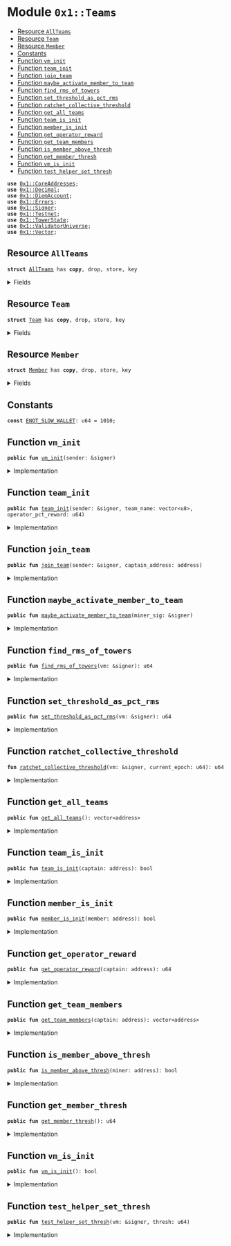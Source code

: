 
<a name="0x1_Teams"></a>

# Module `0x1::Teams`



-  [Resource `AllTeams`](#0x1_Teams_AllTeams)
-  [Resource `Team`](#0x1_Teams_Team)
-  [Resource `Member`](#0x1_Teams_Member)
-  [Constants](#@Constants_0)
-  [Function `vm_init`](#0x1_Teams_vm_init)
-  [Function `team_init`](#0x1_Teams_team_init)
-  [Function `join_team`](#0x1_Teams_join_team)
-  [Function `maybe_activate_member_to_team`](#0x1_Teams_maybe_activate_member_to_team)
-  [Function `find_rms_of_towers`](#0x1_Teams_find_rms_of_towers)
-  [Function `set_threshold_as_pct_rms`](#0x1_Teams_set_threshold_as_pct_rms)
-  [Function `ratchet_collective_threshold`](#0x1_Teams_ratchet_collective_threshold)
-  [Function `get_all_teams`](#0x1_Teams_get_all_teams)
-  [Function `team_is_init`](#0x1_Teams_team_is_init)
-  [Function `member_is_init`](#0x1_Teams_member_is_init)
-  [Function `get_operator_reward`](#0x1_Teams_get_operator_reward)
-  [Function `get_team_members`](#0x1_Teams_get_team_members)
-  [Function `is_member_above_thresh`](#0x1_Teams_is_member_above_thresh)
-  [Function `get_member_thresh`](#0x1_Teams_get_member_thresh)
-  [Function `vm_is_init`](#0x1_Teams_vm_is_init)
-  [Function `test_helper_set_thresh`](#0x1_Teams_test_helper_set_thresh)


<pre><code><b>use</b> <a href="CoreAddresses.md#0x1_CoreAddresses">0x1::CoreAddresses</a>;
<b>use</b> <a href="Decimal.md#0x1_Decimal">0x1::Decimal</a>;
<b>use</b> <a href="DiemAccount.md#0x1_DiemAccount">0x1::DiemAccount</a>;
<b>use</b> <a href="../../../../../../move-stdlib/docs/Errors.md#0x1_Errors">0x1::Errors</a>;
<b>use</b> <a href="../../../../../../move-stdlib/docs/Signer.md#0x1_Signer">0x1::Signer</a>;
<b>use</b> <a href="Testnet.md#0x1_Testnet">0x1::Testnet</a>;
<b>use</b> <a href="TowerState.md#0x1_TowerState">0x1::TowerState</a>;
<b>use</b> <a href="ValidatorUniverse.md#0x1_ValidatorUniverse">0x1::ValidatorUniverse</a>;
<b>use</b> <a href="../../../../../../move-stdlib/docs/Vector.md#0x1_Vector">0x1::Vector</a>;
</code></pre>



<a name="0x1_Teams_AllTeams"></a>

## Resource `AllTeams`



<pre><code><b>struct</b> <a href="Teams.md#0x1_Teams_AllTeams">AllTeams</a> has <b>copy</b>, drop, store, key
</code></pre>



<details>
<summary>Fields</summary>


<dl>
<dt>
<code>teams_list: vector&lt;address&gt;</code>
</dt>
<dd>

</dd>
<dt>
<code>collective_threshold_epoch: u64</code>
</dt>
<dd>

</dd>
<dt>
<code>member_threshold_epoch: u64</code>
</dt>
<dd>

</dd>
<dt>
<code>tower_height_rms: u64</code>
</dt>
<dd>

</dd>
</dl>


</details>

<a name="0x1_Teams_Team"></a>

## Resource `Team`



<pre><code><b>struct</b> <a href="Teams.md#0x1_Teams_Team">Team</a> has <b>copy</b>, drop, store, key
</code></pre>



<details>
<summary>Fields</summary>


<dl>
<dt>
<code>captain: address</code>
</dt>
<dd>

</dd>
<dt>
<code>members: vector&lt;address&gt;</code>
</dt>
<dd>

</dd>
<dt>
<code>operator_pct_reward: u64</code>
</dt>
<dd>

</dd>
<dt>
<code>collective_tower_height_this_epoch: u64</code>
</dt>
<dd>

</dd>
<dt>
<code>team_name: vector&lt;u8&gt;</code>
</dt>
<dd>

</dd>
<dt>
<code>description: vector&lt;u8&gt;</code>
</dt>
<dd>

</dd>
<dt>
<code>count_all_members: u64</code>
</dt>
<dd>

</dd>
<dt>
<code>count_active: u64</code>
</dt>
<dd>

</dd>
</dl>


</details>

<a name="0x1_Teams_Member"></a>

## Resource `Member`



<pre><code><b>struct</b> <a href="Teams.md#0x1_Teams_Member">Member</a> has <b>copy</b>, drop, store, key
</code></pre>



<details>
<summary>Fields</summary>


<dl>
<dt>
<code>captain_address: address</code>
</dt>
<dd>

</dd>
<dt>
<code>mining_above_threshold: bool</code>
</dt>
<dd>

</dd>
</dl>


</details>

<a name="@Constants_0"></a>

## Constants


<a name="0x1_Teams_ENOT_SLOW_WALLET"></a>



<pre><code><b>const</b> <a href="Teams.md#0x1_Teams_ENOT_SLOW_WALLET">ENOT_SLOW_WALLET</a>: u64 = 1010;
</code></pre>



<a name="0x1_Teams_vm_init"></a>

## Function `vm_init`



<pre><code><b>public</b> <b>fun</b> <a href="Teams.md#0x1_Teams_vm_init">vm_init</a>(sender: &signer)
</code></pre>



<details>
<summary>Implementation</summary>


<pre><code><b>public</b> <b>fun</b> <a href="Teams.md#0x1_Teams_vm_init">vm_init</a>(sender: &signer) {
  <a href="CoreAddresses.md#0x1_CoreAddresses_assert_vm">CoreAddresses::assert_vm</a>(sender);
  <b>if</b> (!<b>exists</b>&lt;<a href="Teams.md#0x1_Teams_AllTeams">AllTeams</a>&gt;(<a href="CoreAddresses.md#0x1_CoreAddresses_VM_RESERVED_ADDRESS">CoreAddresses::VM_RESERVED_ADDRESS</a>())) {
    move_to&lt;<a href="Teams.md#0x1_Teams_AllTeams">AllTeams</a>&gt;(
      sender,
      <a href="Teams.md#0x1_Teams_AllTeams">AllTeams</a> {
        teams_list: <a href="../../../../../../move-stdlib/docs/Vector.md#0x1_Vector_empty">Vector::empty</a>(),
        collective_threshold_epoch: 0,
        member_threshold_epoch: 0,
        tower_height_rms: 0,
      }
    );
  }
}
</code></pre>



</details>

<a name="0x1_Teams_team_init"></a>

## Function `team_init`



<pre><code><b>public</b> <b>fun</b> <a href="Teams.md#0x1_Teams_team_init">team_init</a>(sender: &signer, team_name: vector&lt;u8&gt;, operator_pct_reward: u64)
</code></pre>



<details>
<summary>Implementation</summary>


<pre><code><b>public</b> <b>fun</b> <a href="Teams.md#0x1_Teams_team_init">team_init</a>(sender: &signer, team_name: vector&lt;u8&gt;, operator_pct_reward: u64) {

  <b>assert</b>(<a href="ValidatorUniverse.md#0x1_ValidatorUniverse_is_in_universe">ValidatorUniverse::is_in_universe</a>(<a href="../../../../../../move-stdlib/docs/Signer.md#0x1_Signer_address_of">Signer::address_of</a>(sender)), 201301001);
  // An "captain", who is already a validator account, stores the <a href="Teams.md#0x1_Teams_Team">Team</a> <b>struct</b> on their account.
  // the <a href="Teams.md#0x1_Teams_AllTeams">AllTeams</a> <b>struct</b> is saved in the 0x0 account, and needs <b>to</b> be initialized before this is called.

  // check vm has initialized the <b>struct</b>, otherwise exit early.
  <b>if</b> (!<b>exists</b>&lt;<a href="Teams.md#0x1_Teams_AllTeams">AllTeams</a>&gt;(<a href="CoreAddresses.md#0x1_CoreAddresses_VM_RESERVED_ADDRESS">CoreAddresses::VM_RESERVED_ADDRESS</a>())) {
    <b>return</b>
};

move_to&lt;<a href="Teams.md#0x1_Teams_Team">Team</a>&gt;(
    sender,
    <a href="Teams.md#0x1_Teams_Team">Team</a> {
      captain: <a href="../../../../../../move-stdlib/docs/Signer.md#0x1_Signer_address_of">Signer::address_of</a>(sender), // A validator account.
      members: <a href="../../../../../../move-stdlib/docs/Vector.md#0x1_Vector_empty">Vector::empty</a>&lt;address&gt;(),
      operator_pct_reward, // the percentage of the rewards that the captain proposes <b>to</b> go <b>to</b> the validator operator.
      collective_tower_height_this_epoch: 0,

      team_name, // A validator account.
      description: <a href="../../../../../../move-stdlib/docs/Vector.md#0x1_Vector_empty">Vector::empty</a>&lt;u8&gt;(), // TODO: Change this
      count_all_members: 0,
      count_active: 0,

    }
  );
}
</code></pre>



</details>

<a name="0x1_Teams_join_team"></a>

## Function `join_team`



<pre><code><b>public</b> <b>fun</b> <a href="Teams.md#0x1_Teams_join_team">join_team</a>(sender: &signer, captain_address: address)
</code></pre>



<details>
<summary>Implementation</summary>


<pre><code><b>public</b> <b>fun</b> <a href="Teams.md#0x1_Teams_join_team">join_team</a>(sender: &signer, captain_address: address) <b>acquires</b> <a href="Teams.md#0x1_Teams_Member">Member</a> {
  <b>let</b> addr = <a href="../../../../../../move-stdlib/docs/Signer.md#0x1_Signer_address_of">Signer::address_of</a>(sender);
  // needs <b>to</b> check <b>if</b> this is a slow wallet.
  // ask user <b>to</b> resubmit <b>if</b> not a slow wallet, so they are explicitly setting it, no surprises, no tears.

  <b>assert</b>(<a href="DiemAccount.md#0x1_DiemAccount_is_slow">DiemAccount::is_slow</a>(addr), <a href="Teams.md#0x1_Teams_ENOT_SLOW_WALLET">ENOT_SLOW_WALLET</a>);


  // bob wants <b>to</b> switch <b>to</b> a different <a href="Teams.md#0x1_Teams_Team">Team</a>.
  <b>if</b> (<b>exists</b>&lt;<a href="Teams.md#0x1_Teams_Member">Member</a>&gt;(addr)) {
    <b>let</b> member_state = borrow_global_mut&lt;<a href="Teams.md#0x1_Teams_Member">Member</a>&gt;(addr);
    // <b>update</b> the membership list of the former captain
    member_state.captain_address = captain_address;
    // TODO: Do we need <b>to</b> reset mining_above_threshold <b>if</b> they are switching?
  } <b>else</b> { // first time joining a <a href="Teams.md#0x1_Teams_Team">Team</a>.
    move_to&lt;<a href="Teams.md#0x1_Teams_Member">Member</a>&gt;(sender, <a href="Teams.md#0x1_Teams_Member">Member</a> {
      captain_address,
      mining_above_threshold: <b>false</b>,
    });
  };
}
</code></pre>



</details>

<a name="0x1_Teams_maybe_activate_member_to_team"></a>

## Function `maybe_activate_member_to_team`



<pre><code><b>public</b> <b>fun</b> <a href="Teams.md#0x1_Teams_maybe_activate_member_to_team">maybe_activate_member_to_team</a>(miner_sig: &signer)
</code></pre>



<details>
<summary>Implementation</summary>


<pre><code><b>public</b> <b>fun</b> <a href="Teams.md#0x1_Teams_maybe_activate_member_to_team">maybe_activate_member_to_team</a>(miner_sig: &signer) <b>acquires</b> <a href="Teams.md#0x1_Teams_Member">Member</a>, <a href="Teams.md#0x1_Teams_Team">Team</a>, <a href="Teams.md#0x1_Teams_AllTeams">AllTeams</a> {
  <b>let</b> miner_addr = <a href="../../../../../../move-stdlib/docs/Signer.md#0x1_Signer_address_of">Signer::address_of</a>(miner_sig);

  // check <b>if</b> user has a team preference
  <b>if</b> (!<b>exists</b>&lt;<a href="Teams.md#0x1_Teams_Member">Member</a>&gt;(miner_addr)) { <b>return</b> };

  <b>let</b> member_state = borrow_global&lt;<a href="Teams.md#0x1_Teams_Member">Member</a>&gt;(miner_addr);

  // Find the user team preference.
  <b>let</b> all_teams = borrow_global&lt;<a href="Teams.md#0x1_Teams_AllTeams">AllTeams</a>&gt;(<a href="CoreAddresses.md#0x1_CoreAddresses_VM_RESERVED_ADDRESS">CoreAddresses::VM_RESERVED_ADDRESS</a>());
  <b>let</b> miner_height = <a href="TowerState.md#0x1_TowerState_get_tower_height">TowerState::get_tower_height</a>(miner_addr);
  <b>if</b> (miner_height &gt; all_teams.member_threshold_epoch) {
    <b>let</b> team_state = borrow_global_mut&lt;<a href="Teams.md#0x1_Teams_Team">Team</a>&gt;(member_state.captain_address);

    <b>let</b> v = *&team_state.members;
    <b>let</b> already_there = <a href="../../../../../../move-stdlib/docs/Vector.md#0x1_Vector_contains">Vector::contains</a>&lt;address&gt;(&v, &miner_addr);

    <b>if</b> (!already_there) {
      <a href="../../../../../../move-stdlib/docs/Vector.md#0x1_Vector_push_back">Vector::push_back</a>(&<b>mut</b> v, miner_addr);
      team_state.members = v;
    }
  }
}
</code></pre>



</details>

<a name="0x1_Teams_find_rms_of_towers"></a>

## Function `find_rms_of_towers`



<pre><code><b>public</b> <b>fun</b> <a href="Teams.md#0x1_Teams_find_rms_of_towers">find_rms_of_towers</a>(vm: &signer): u64
</code></pre>



<details>
<summary>Implementation</summary>


<pre><code><b>public</b> <b>fun</b> <a href="Teams.md#0x1_Teams_find_rms_of_towers">find_rms_of_towers</a>(vm: &signer): u64 <b>acquires</b> <a href="Teams.md#0x1_Teams_AllTeams">AllTeams</a> {
  <a href="CoreAddresses.md#0x1_CoreAddresses_assert_vm">CoreAddresses::assert_vm</a>(vm);
  <b>let</b> miner_list = <a href="TowerState.md#0x1_TowerState_get_miner_list">TowerState::get_miner_list</a>();
  <b>let</b> len = <a href="../../../../../../move-stdlib/docs/Vector.md#0x1_Vector_length">Vector::length</a>&lt;address&gt;(&miner_list);

  // 1. sum the squares
  <b>let</b> sum_squares = 0;

  <b>let</b> i = 0;
  <b>while</b> (i &lt; len)  {
    <b>let</b> addr = <a href="../../../../../../move-stdlib/docs/Vector.md#0x1_Vector_borrow">Vector::borrow</a>(&miner_list, i);
    <b>let</b> count = <a href="TowerState.md#0x1_TowerState_get_tower_height">TowerState::get_tower_height</a>(*addr);

    sum_squares = sum_squares + (count*count);
    i = i + 1;
  };

  // 2. divide by len
  <b>let</b> divided = sum_squares / len;

  // 3. take square root
  <b>let</b> d = <a href="Decimal.md#0x1_Decimal_new">Decimal::new</a>(<b>true</b>, (divided <b>as</b> u128) , 0);
  <b>let</b> rms = <a href="Decimal.md#0x1_Decimal_sqrt">Decimal::sqrt</a>(&d);

  <b>let</b> trunc = <a href="Decimal.md#0x1_Decimal_trunc">Decimal::trunc</a>(&rms);
  <b>let</b> (_, int, frac) = <a href="Decimal.md#0x1_Decimal_unwrap">Decimal::unwrap</a>(&trunc);

  // after truncation the fractional part should be 0
  <b>if</b> (frac &gt; 0) { <b>return</b> 0 };

  <b>if</b> (int &gt; 0) {
    // <b>let</b> rms = 10;
    <b>let</b> s = borrow_global_mut&lt;<a href="Teams.md#0x1_Teams_AllTeams">AllTeams</a>&gt;(<a href="CoreAddresses.md#0x1_CoreAddresses_VM_RESERVED_ADDRESS">CoreAddresses::VM_RESERVED_ADDRESS</a>());
    s.tower_height_rms = (int <b>as</b> u64);

    <b>return</b> *&s.tower_height_rms
  };

  0
}
</code></pre>



</details>

<a name="0x1_Teams_set_threshold_as_pct_rms"></a>

## Function `set_threshold_as_pct_rms`



<pre><code><b>public</b> <b>fun</b> <a href="Teams.md#0x1_Teams_set_threshold_as_pct_rms">set_threshold_as_pct_rms</a>(vm: &signer): u64
</code></pre>



<details>
<summary>Implementation</summary>


<pre><code><b>public</b> <b>fun</b> <a href="Teams.md#0x1_Teams_set_threshold_as_pct_rms">set_threshold_as_pct_rms</a>(vm: &signer): u64 <b>acquires</b> <a href="Teams.md#0x1_Teams_AllTeams">AllTeams</a> {

  <a href="CoreAddresses.md#0x1_CoreAddresses_assert_vm">CoreAddresses::assert_vm</a>(vm);

  <b>let</b> s = borrow_global_mut&lt;<a href="Teams.md#0x1_Teams_AllTeams">AllTeams</a>&gt;(<a href="CoreAddresses.md#0x1_CoreAddresses_VM_RESERVED_ADDRESS">CoreAddresses::VM_RESERVED_ADDRESS</a>());
  // TODO: decide the final threshold. Using 25% of RMS for simplicity
  <b>let</b> thresh = s.tower_height_rms / 4;

  s.member_threshold_epoch = thresh;

  *&s.member_threshold_epoch
}
</code></pre>



</details>

<a name="0x1_Teams_ratchet_collective_threshold"></a>

## Function `ratchet_collective_threshold`



<pre><code><b>fun</b> <a href="Teams.md#0x1_Teams_ratchet_collective_threshold">ratchet_collective_threshold</a>(vm: &signer, current_epoch: u64): u64
</code></pre>



<details>
<summary>Implementation</summary>


<pre><code><b>fun</b> <a href="Teams.md#0x1_Teams_ratchet_collective_threshold">ratchet_collective_threshold</a>(vm: &signer, current_epoch: u64): u64 <b>acquires</b> <a href="Teams.md#0x1_Teams_AllTeams">AllTeams</a> {
  <a href="CoreAddresses.md#0x1_CoreAddresses_assert_vm">CoreAddresses::assert_vm</a>(vm);

  <b>let</b> ratchet = 10; //todo

  <b>let</b> s = borrow_global_mut&lt;<a href="Teams.md#0x1_Teams_AllTeams">AllTeams</a>&gt;(<a href="CoreAddresses.md#0x1_CoreAddresses_VM_RESERVED_ADDRESS">CoreAddresses::VM_RESERVED_ADDRESS</a>());

  // safety mechanism, no single account should have enough tower height <b>to</b> be able <b>to</b> enter validator set.
  // the minimum threshold should be 1 + the maximum number of proofs able <b>to</b> be mined from start of network
  <b>let</b> min_thresh = current_epoch * 72;
  <b>if</b> (s.collective_threshold_epoch &lt; min_thresh) {
    s.collective_threshold_epoch = min_thresh;
  };

  s.collective_threshold_epoch = s.collective_threshold_epoch + ratchet;

  *&s.collective_threshold_epoch

}
</code></pre>



</details>

<a name="0x1_Teams_get_all_teams"></a>

## Function `get_all_teams`



<pre><code><b>public</b> <b>fun</b> <a href="Teams.md#0x1_Teams_get_all_teams">get_all_teams</a>(): vector&lt;address&gt;
</code></pre>



<details>
<summary>Implementation</summary>


<pre><code><b>public</b> <b>fun</b> <a href="Teams.md#0x1_Teams_get_all_teams">get_all_teams</a>(): vector&lt;address&gt; <b>acquires</b> <a href="Teams.md#0x1_Teams_AllTeams">AllTeams</a> {
  <b>if</b> (<b>exists</b>&lt;<a href="Teams.md#0x1_Teams_AllTeams">AllTeams</a>&gt;(<a href="CoreAddresses.md#0x1_CoreAddresses_VM_RESERVED_ADDRESS">CoreAddresses::VM_RESERVED_ADDRESS</a>())) {
    <b>let</b> list = borrow_global&lt;<a href="Teams.md#0x1_Teams_AllTeams">AllTeams</a>&gt;(<a href="CoreAddresses.md#0x1_CoreAddresses_VM_RESERVED_ADDRESS">CoreAddresses::VM_RESERVED_ADDRESS</a>());
    <b>return</b> *&list.teams_list
  } <b>else</b> {
    <a href="../../../../../../move-stdlib/docs/Vector.md#0x1_Vector_empty">Vector::empty</a>&lt;address&gt;()
  }
}
</code></pre>



</details>

<a name="0x1_Teams_team_is_init"></a>

## Function `team_is_init`



<pre><code><b>public</b> <b>fun</b> <a href="Teams.md#0x1_Teams_team_is_init">team_is_init</a>(captain: address): bool
</code></pre>



<details>
<summary>Implementation</summary>


<pre><code><b>public</b> <b>fun</b> <a href="Teams.md#0x1_Teams_team_is_init">team_is_init</a>(captain: address): bool {
  <b>exists</b>&lt;<a href="Teams.md#0x1_Teams_Team">Team</a>&gt;(captain)
}
</code></pre>



</details>

<a name="0x1_Teams_member_is_init"></a>

## Function `member_is_init`



<pre><code><b>public</b> <b>fun</b> <a href="Teams.md#0x1_Teams_member_is_init">member_is_init</a>(member: address): bool
</code></pre>



<details>
<summary>Implementation</summary>


<pre><code><b>public</b> <b>fun</b> <a href="Teams.md#0x1_Teams_member_is_init">member_is_init</a>(member: address): bool {
  <b>exists</b>&lt;<a href="Teams.md#0x1_Teams_Member">Member</a>&gt;(member)
}
</code></pre>



</details>

<a name="0x1_Teams_get_operator_reward"></a>

## Function `get_operator_reward`



<pre><code><b>public</b> <b>fun</b> <a href="Teams.md#0x1_Teams_get_operator_reward">get_operator_reward</a>(captain: address): u64
</code></pre>



<details>
<summary>Implementation</summary>


<pre><code><b>public</b> <b>fun</b> <a href="Teams.md#0x1_Teams_get_operator_reward">get_operator_reward</a>(captain: address):u64 <b>acquires</b> <a href="Teams.md#0x1_Teams_Team">Team</a> {
  <b>if</b> (<a href="Teams.md#0x1_Teams_team_is_init">team_is_init</a>(captain)) {
    <b>let</b> s = borrow_global_mut&lt;<a href="Teams.md#0x1_Teams_Team">Team</a>&gt;(captain);
    <b>return</b> *&s.operator_pct_reward
  };
  0
}
</code></pre>



</details>

<a name="0x1_Teams_get_team_members"></a>

## Function `get_team_members`



<pre><code><b>public</b> <b>fun</b> <a href="Teams.md#0x1_Teams_get_team_members">get_team_members</a>(captain: address): vector&lt;address&gt;
</code></pre>



<details>
<summary>Implementation</summary>


<pre><code><b>public</b> <b>fun</b> <a href="Teams.md#0x1_Teams_get_team_members">get_team_members</a>(captain: address):vector&lt;address&gt; <b>acquires</b> <a href="Teams.md#0x1_Teams_Team">Team</a> {
  <b>if</b> (<a href="Teams.md#0x1_Teams_team_is_init">team_is_init</a>(captain)) {
    <b>let</b> s = borrow_global_mut&lt;<a href="Teams.md#0x1_Teams_Team">Team</a>&gt;(captain);
    <b>return</b> *&s.members
  };
  <a href="../../../../../../move-stdlib/docs/Vector.md#0x1_Vector_empty">Vector::empty</a>&lt;address&gt;()
}
</code></pre>



</details>

<a name="0x1_Teams_is_member_above_thresh"></a>

## Function `is_member_above_thresh`



<pre><code><b>public</b> <b>fun</b> <a href="Teams.md#0x1_Teams_is_member_above_thresh">is_member_above_thresh</a>(miner: address): bool
</code></pre>



<details>
<summary>Implementation</summary>


<pre><code><b>public</b> <b>fun</b> <a href="Teams.md#0x1_Teams_is_member_above_thresh">is_member_above_thresh</a>(miner: address):bool <b>acquires</b> <a href="Teams.md#0x1_Teams_AllTeams">AllTeams</a> {
  <b>let</b> c = <a href="TowerState.md#0x1_TowerState_get_tower_height">TowerState::get_tower_height</a>(miner);
  (c &gt; <a href="Teams.md#0x1_Teams_get_member_thresh">get_member_thresh</a>())
}
</code></pre>



</details>

<a name="0x1_Teams_get_member_thresh"></a>

## Function `get_member_thresh`



<pre><code><b>public</b> <b>fun</b> <a href="Teams.md#0x1_Teams_get_member_thresh">get_member_thresh</a>(): u64
</code></pre>



<details>
<summary>Implementation</summary>


<pre><code><b>public</b> <b>fun</b> <a href="Teams.md#0x1_Teams_get_member_thresh">get_member_thresh</a>():u64 <b>acquires</b> <a href="Teams.md#0x1_Teams_AllTeams">AllTeams</a> {
  <b>if</b> (<b>exists</b>&lt;<a href="Teams.md#0x1_Teams_AllTeams">AllTeams</a>&gt;(<a href="CoreAddresses.md#0x1_CoreAddresses_VM_RESERVED_ADDRESS">CoreAddresses::VM_RESERVED_ADDRESS</a>())) {
    <b>let</b> s = borrow_global_mut&lt;<a href="Teams.md#0x1_Teams_AllTeams">AllTeams</a>&gt;(<a href="CoreAddresses.md#0x1_CoreAddresses_VM_RESERVED_ADDRESS">CoreAddresses::VM_RESERVED_ADDRESS</a>());
    <b>return</b> *&s.member_threshold_epoch
  };
  0
}
</code></pre>



</details>

<a name="0x1_Teams_vm_is_init"></a>

## Function `vm_is_init`



<pre><code><b>public</b> <b>fun</b> <a href="Teams.md#0x1_Teams_vm_is_init">vm_is_init</a>(): bool
</code></pre>



<details>
<summary>Implementation</summary>


<pre><code><b>public</b> <b>fun</b> <a href="Teams.md#0x1_Teams_vm_is_init">vm_is_init</a>(): bool {
  <b>exists</b>&lt;<a href="Teams.md#0x1_Teams_AllTeams">AllTeams</a>&gt;(<a href="CoreAddresses.md#0x1_CoreAddresses_VM_RESERVED_ADDRESS">CoreAddresses::VM_RESERVED_ADDRESS</a>())
}
</code></pre>



</details>

<a name="0x1_Teams_test_helper_set_thresh"></a>

## Function `test_helper_set_thresh`



<pre><code><b>public</b> <b>fun</b> <a href="Teams.md#0x1_Teams_test_helper_set_thresh">test_helper_set_thresh</a>(vm: &signer, thresh: u64)
</code></pre>



<details>
<summary>Implementation</summary>


<pre><code><b>public</b> <b>fun</b> <a href="Teams.md#0x1_Teams_test_helper_set_thresh">test_helper_set_thresh</a>(vm: &signer,  thresh: u64) <b>acquires</b> <a href="Teams.md#0x1_Teams_AllTeams">AllTeams</a> {
  <b>assert</b>(<a href="Testnet.md#0x1_Testnet_is_testnet">Testnet::is_testnet</a>(), <a href="../../../../../../move-stdlib/docs/Errors.md#0x1_Errors_invalid_state">Errors::invalid_state</a>(130118));
  <a href="CoreAddresses.md#0x1_CoreAddresses_assert_vm">CoreAddresses::assert_vm</a>(vm);

  <b>let</b> s = borrow_global_mut&lt;<a href="Teams.md#0x1_Teams_AllTeams">AllTeams</a>&gt;(<a href="CoreAddresses.md#0x1_CoreAddresses_VM_RESERVED_ADDRESS">CoreAddresses::VM_RESERVED_ADDRESS</a>());
  s.member_threshold_epoch = thresh;
}
</code></pre>



</details>


[//]: # ("File containing references which can be used from documentation")
[ACCESS_CONTROL]: https://github.com/diem/dip/blob/main/dips/dip-2.md
[ROLE]: https://github.com/diem/dip/blob/main/dips/dip-2.md#roles
[PERMISSION]: https://github.com/diem/dip/blob/main/dips/dip-2.md#permissions
